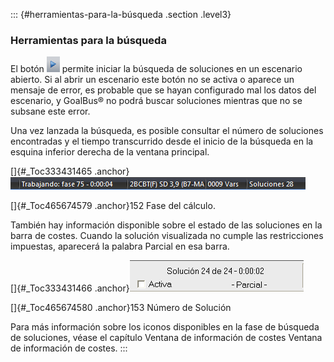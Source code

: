 ::: {#herramientas-para-la-búsqueda .section .level3}
### Herramientas para la búsqueda

El botón ![](../media/file233.png) permite iniciar la búsqueda de
soluciones en un escenario abierto. Si al abrir un escenario este botón
no se activa o aparece un mensaje de error, es probable que se hayan
configurado mal los datos del escenario, y GoalBus® no podrá buscar
soluciones mientras que no se subsane este error.

Una vez lanzada la búsqueda, es posible consultar el número de
soluciones encontradas y el tiempo transcurrido desde el inicio de la
búsqueda en la esquina inferior derecha de la ventana principal.

[]{#_Toc333431465 .anchor}![](../media/file234.png)

[]{#_Toc465674579 .anchor}152 Fase del cálculo.

También hay información disponible sobre el estado de las soluciones en
la barra de costes. Cuando la solución visualizada no cumple las
restricciones impuestas, aparecerá la palabra Parcial en esa barra.

[]{#_Toc333431466 .anchor}![](../media/file235.png)

[]{#_Toc465674580 .anchor}153 Número de Solución

Para más información sobre los iconos disponibles en la fase de búsqueda
de soluciones, véase el capítulo Ventana de información de costes
Ventana de información de costes.
:::
